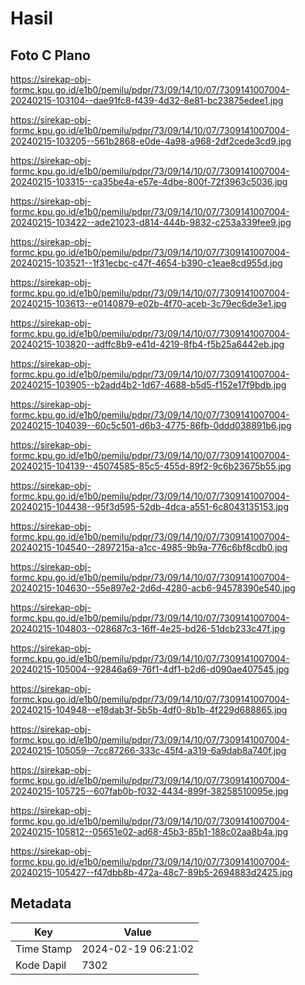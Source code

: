 # Hasil

## Foto C Plano

https://sirekap-obj-formc.kpu.go.id/e1b0/pemilu/pdpr/73/09/14/10/07/7309141007004-20240215-103104--dae91fc8-f439-4d32-8e81-bc23875edee1.jpg

https://sirekap-obj-formc.kpu.go.id/e1b0/pemilu/pdpr/73/09/14/10/07/7309141007004-20240215-103205--561b2868-e0de-4a98-a968-2df2cede3cd9.jpg

https://sirekap-obj-formc.kpu.go.id/e1b0/pemilu/pdpr/73/09/14/10/07/7309141007004-20240215-103315--ca35be4a-e57e-4dbe-800f-72f3963c5036.jpg

https://sirekap-obj-formc.kpu.go.id/e1b0/pemilu/pdpr/73/09/14/10/07/7309141007004-20240215-103422--ade21023-d814-444b-9832-c253a339fee9.jpg

https://sirekap-obj-formc.kpu.go.id/e1b0/pemilu/pdpr/73/09/14/10/07/7309141007004-20240215-103521--1f31ecbc-c47f-4654-b390-c1eae8cd955d.jpg

https://sirekap-obj-formc.kpu.go.id/e1b0/pemilu/pdpr/73/09/14/10/07/7309141007004-20240215-103613--e0140879-e02b-4f70-aceb-3c79ec6de3e1.jpg

https://sirekap-obj-formc.kpu.go.id/e1b0/pemilu/pdpr/73/09/14/10/07/7309141007004-20240215-103820--adffc8b9-e41d-4219-8fb4-f5b25a6442eb.jpg

https://sirekap-obj-formc.kpu.go.id/e1b0/pemilu/pdpr/73/09/14/10/07/7309141007004-20240215-103905--b2add4b2-1d67-4688-b5d5-f152e17f9bdb.jpg

https://sirekap-obj-formc.kpu.go.id/e1b0/pemilu/pdpr/73/09/14/10/07/7309141007004-20240215-104039--60c5c501-d6b3-4775-86fb-0ddd038891b6.jpg

https://sirekap-obj-formc.kpu.go.id/e1b0/pemilu/pdpr/73/09/14/10/07/7309141007004-20240215-104139--45074585-85c5-455d-89f2-9c6b23675b55.jpg

https://sirekap-obj-formc.kpu.go.id/e1b0/pemilu/pdpr/73/09/14/10/07/7309141007004-20240215-104438--95f3d595-52db-4dca-a551-6c8043135153.jpg

https://sirekap-obj-formc.kpu.go.id/e1b0/pemilu/pdpr/73/09/14/10/07/7309141007004-20240215-104540--2897215a-a1cc-4985-9b9a-776c6bf8cdb0.jpg

https://sirekap-obj-formc.kpu.go.id/e1b0/pemilu/pdpr/73/09/14/10/07/7309141007004-20240215-104630--55e897e2-2d6d-4280-acb6-94578390e540.jpg

https://sirekap-obj-formc.kpu.go.id/e1b0/pemilu/pdpr/73/09/14/10/07/7309141007004-20240215-104803--028687c3-16ff-4e25-bd26-51dcb233c47f.jpg

https://sirekap-obj-formc.kpu.go.id/e1b0/pemilu/pdpr/73/09/14/10/07/7309141007004-20240215-105004--92846a69-76f1-4df1-b2d6-d090ae407545.jpg

https://sirekap-obj-formc.kpu.go.id/e1b0/pemilu/pdpr/73/09/14/10/07/7309141007004-20240215-104948--e18dab3f-5b5b-4df0-8b1b-4f229d688865.jpg

https://sirekap-obj-formc.kpu.go.id/e1b0/pemilu/pdpr/73/09/14/10/07/7309141007004-20240215-105059--7cc87266-333c-45f4-a319-6a9dab8a740f.jpg

https://sirekap-obj-formc.kpu.go.id/e1b0/pemilu/pdpr/73/09/14/10/07/7309141007004-20240215-105725--607fab0b-f032-4434-899f-38258510095e.jpg

https://sirekap-obj-formc.kpu.go.id/e1b0/pemilu/pdpr/73/09/14/10/07/7309141007004-20240215-105812--05651e02-ad68-45b3-85b1-188c02aa8b4a.jpg

https://sirekap-obj-formc.kpu.go.id/e1b0/pemilu/pdpr/73/09/14/10/07/7309141007004-20240215-105427--f47dbb8b-472a-48c7-89b5-2694883d2425.jpg


## Metadata

| Key        | Value               |
| ---------- | ------------------- |
| Time Stamp | 2024-02-19 06:21:02 |
| Kode Dapil | 7302                |



